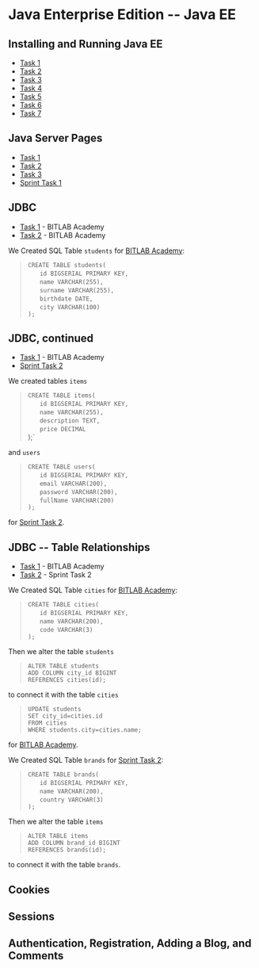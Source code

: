 # Java Enterprise Edition -- Java EE

## Installing and Running Java EE

- [Task 1](https://github.com/Bayan2019/java_ee/blob/master/src/ch01/Task_01_1.java)
- [Task 2](https://github.com/Bayan2019/java_ee/blob/master/src/ch01/Task_01_2.java)
- [Task 3](https://github.com/Bayan2019/java_ee/blob/master/src/ch01/Task_01_3.java)
- [Task 4](https://github.com/Bayan2019/java_ee/blob/master/src/ch01/Task_01_4.java)
- [Task 5](https://github.com/Bayan2019/java_ee/blob/master/src/ch01/Task_01_5.java)
- [Task 6](https://github.com/Bayan2019/java_ee/blob/master/src/ch01/Task_01_6.java)
- [Task 7](https://github.com/Bayan2019/java_ee/blob/master/src/ch01/Task_01_7.java)

## Java Server Pages

- [Task 1](https://github.com/Bayan2019/java_ee/tree/master/src/ch02/bitlabShop)
- [Task 2](https://github.com/Bayan2019/java_ee/blob/master/src/ch02/bitlabShop/Task_02_Details.java)
- [Task 3](https://github.com/Bayan2019/java_ee/tree/master/src/ch02/bitlabNews)
- [Sprint Task 1](https://github.com/Bayan2019/java_ee/tree/master/src/ch02/sprint1)

## JDBC

- [Task 1](https://github.com/Bayan2019/java_ee/blob/master/src/ch03/bitlabAcademy/Task_03_Main.java) - BITLAB Academy
- [Task 2](https://github.com/Bayan2019/java_ee/blob/master/src/ch03/bitlabAcademy/Task_03_Details.java) - BITLAB Academy

We Created SQL Table `students` for [BITLAB Academy](https://github.com/Bayan2019/java_ee/blob/master/src/ch03/bitlabAcademy):

> `CREATE TABLE students(`\
> &nbsp;&nbsp;&nbsp;&nbsp;&nbsp;&nbsp;`id BIGSERIAL PRIMARY KEY,`\
> &nbsp;&nbsp;&nbsp;&nbsp;&nbsp;&nbsp;`name VARCHAR(255),`\
> &nbsp;&nbsp;&nbsp;&nbsp;&nbsp;&nbsp;`surname VARCHAR(255),`\
> &nbsp;&nbsp;&nbsp;&nbsp;&nbsp;&nbsp;`birthdate DATE,`\
> &nbsp;&nbsp;&nbsp;&nbsp;&nbsp;&nbsp;`city VARCHAR(100)`\
>`);`

## JDBC, continued

- [Task 1](https://github.com/Bayan2019/java_ee/tree/master/src/ch03/bitlabAcademy) - BITLAB Academy
- [Sprint Task 2](https://github.com/Bayan2019/java_ee/tree/master/src/ch03/sprint2)

We created tables `items`

> `CREATE TABLE items(`\
> &nbsp;&nbsp;&nbsp;&nbsp;&nbsp;&nbsp;`id BIGSERIAL PRIMARY KEY,`\
> &nbsp;&nbsp;&nbsp;&nbsp;&nbsp;&nbsp;`name VARCHAR(255),`\
> &nbsp;&nbsp;&nbsp;&nbsp;&nbsp;&nbsp;`description TEXT,`\
> &nbsp;&nbsp;&nbsp;&nbsp;&nbsp;&nbsp;`price DECIMAL`\
>);`

and `users`

>`CREATE TABLE users(`\
> &nbsp;&nbsp;&nbsp;&nbsp;&nbsp;&nbsp;`id BIGSERIAL PRIMARY KEY,`\
> &nbsp;&nbsp;&nbsp;&nbsp;&nbsp;&nbsp;`email VARCHAR(200),`\
> &nbsp;&nbsp;&nbsp;&nbsp;&nbsp;&nbsp;`password VARCHAR(200),`\
> &nbsp;&nbsp;&nbsp;&nbsp;&nbsp;&nbsp;`fullName VARCHAR(200)`\
>`);`

for [Sprint Task 2](https://github.com/Bayan2019/java_ee/tree/master/src/ch03/sprint2).

## JDBC -- Table Relationships

- [Task 1](https://github.com/Bayan2019/java_ee/tree/master/src/ch03/bitlabAcademy) - BITLAB Academy
- [Task 2]() - Sprint Task 2

We Created SQL Table `cities` for [BITLAB Academy](https://github.com/Bayan2019/java_ee/blob/master/src/ch03/bitlabAcademy):

> `CREATE TABLE cities(`\
> &nbsp;&nbsp;&nbsp;&nbsp;&nbsp;&nbsp;`id BIGSERIAL PRIMARY KEY,`\
> &nbsp;&nbsp;&nbsp;&nbsp;&nbsp;&nbsp;`name VARCHAR(200),`\
> &nbsp;&nbsp;&nbsp;&nbsp;&nbsp;&nbsp;`code VARCHAR(3)`\
>`);`

Then we alter the table `students`

>`ALTER TABLE students`\
>`ADD COLUMN city_id BIGINT`\
>`REFERENCES cities(id);`

to connect it with the table `cities`

>`UPDATE students`\
>`SET city_id=cities.id`\
>`FROM cities`\
>`WHERE students.city=cities.name;`

for [BITLAB Academy](https://github.com/Bayan2019/java_ee/blob/master/src/ch03/bitlabAcademy).

We Created SQL Table `brands` for [Sprint Task 2](https://github.com/Bayan2019/java_ee/tree/master/src/ch03/sprint2):

> `CREATE TABLE brands(`\
> &nbsp;&nbsp;&nbsp;&nbsp;&nbsp;&nbsp;`id BIGSERIAL PRIMARY KEY,`\
> &nbsp;&nbsp;&nbsp;&nbsp;&nbsp;&nbsp;`name VARCHAR(200),`\
> &nbsp;&nbsp;&nbsp;&nbsp;&nbsp;&nbsp;`country VARCHAR(3)`\
>`);`

Then we alter the table `items`

>`ALTER TABLE items`\
>`ADD COLUMN brand_id BIGINT`\
>`REFERENCES brands(id);`

to connect it with the table `brands`.

## Cookies

## Sessions

## Authentication, Registration, Adding a Blog, and Comments
